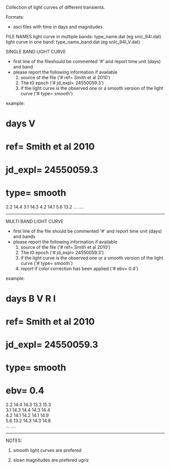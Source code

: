 Collection of   light curves of different transients.

Formats: 
- asci files with time in days and magnitudes 

FILE NAMES
light curve in multiple bands:   type_name.dat       (eg snIc_94I.dat)
light curve in one band:         type_name_band.dat  (eg snIc_94I_V.dat)

SINGLE BAND LIGHT CURVE
- first line of the fileshould be commented '#' and report time unit (days) and band 
- please report the following information if available
  1) source of the file ('# ref= Smith et al 2010')
  2) The t0 epoch       ('# jd_expl=   24550059.3')
  3) if the light curve is the observed one or a smooth version of the light curve ('# type= smooth') 

example:
#  days   V 
#  ref= Smith et al 2010
#  jd_expl=   24550059.3
#  type= smooth
2.2     14.4
3.1     14.3
4.2     14.1
5.6     13.2
...     ....
___________________________________________________________________

MULTI BAND LIGHT CURVE
- first line of the file should be commented '#' and report time unit (days) and bands 
- please report the following information if available
  1) source of the file ('# ref= Smith et al 2010')
  2) The t0 epoch       ('# jd_expl=   24550059.3')
  3) if the light curve is the observed one or a smooth version of the light curve ('# type= smooth') 
  4) report if color correction has been applied  ('#  ebv= 0.4')

example: 
#  days   B     V     R      I 
#  ref= Smith et al 2010
#  jd_expl=   24550059.3
#  type= smooth
#  ebv=  0.4
2.2     14.4        14.3     13.3     15.3    
3.1     14.3        14.4     14.3     14.4    
4.2     14.1        14.2     14.1     14.9  
5.6     13.2        14.3     14.3     14.8  
...     ....

_____________________________________________________________________
NOTES:
1)  smooth light curves are prefered 

2)  sloan magnitudes  are prefered ugriz
